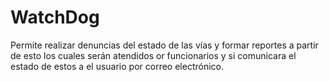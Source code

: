 # WatchDog
Permite realizar denuncias
del estado de las vías y formar reportes a partir de esto
los cuales serán atendidos or funcionarios y si comunicara el estado de estos a el usuario por correo electrónico.
